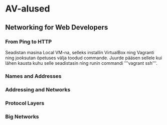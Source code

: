 # AV-alused
## Networking for Web Developers
### From Ping to HTTP
Seadistan masina Local VM-na, selleks installin VirtualBox ning Vagranti ning jooksutan õpetuses välja toodud commande. Juurde pääsen sellele kui lähen kausta kuhu selle seadistasin ning runin commandi '''vagrant ssh'''.
### Names and Addresses

### Addressing and Networks

### Protocol Layers

### Big Networks
